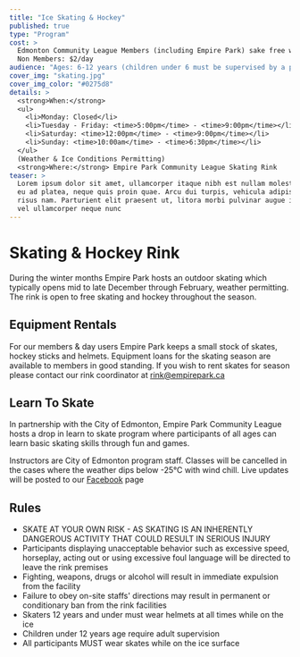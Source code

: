 ```yaml
---
title: "Ice Skating & Hockey"
published: true
type: "Program"
cost: >
  Edmonton Community League Members (including Empire Park) sake free with skate tags.
  Non Members: $2/day
audience: "Ages: 6-12 years (children under 6 must be supervised by a parent or guardian)"
cover_img: "skating.jpg"
cover_img_color: "#0275d8"
details: >
  <strong>When:</strong>
  <ul>
    <li>Monday: Closed</li>
    <li>Tuesday - Friday: <time>5:00pm</time> - <time>9:00pm</time></li>
    <li>Saturday: <time>12:00pm</time> - <time>9:00pm</time></li>
    <li>Sunday: <time>10:00am</time> - <time>6:30pm</time></li>
  </ul>
  (Weather & Ice Conditions Permitting)
  <strong>Where:</strong> Empire Park Community League Skating Rink
teaser: > 
  Lorem ipsum dolor sit amet, ullamcorper itaque nibh est nullam molestias, sit diam hac erat porttitor, fringilla dolor,
  eu ad platea, neque quis proin quae. Arcu dui turpis, vehicula adipiscing. Tempus habitasse orci, viverra delectus 
  risus nam. Parturient elit praesent ut, litora morbi pulvinar augue id congue in, lacus condimentum nec, integer 
  vel ullamcorper neque nunc
---
```


# Skating & Hockey Rink
During the winter months Empire Park hosts an outdoor skating which typically opens mid to late December
through February, weather permitting. The rink is open to free skating and hockey throughout the season.

## Equipment Rentals
For our members & day users Empire Park keeps a small stock of skates, hockey sticks and helmets. Equipment
loans for the skating season are available to members in good standing. If you wish to rent skates for season
please contact our rink coordinator at [rink@empirepark.ca](mailto:rink@empirepark.ca)

## Learn To Skate
In partnership with the City of Edmonton, Empire Park Community League hosts a drop in learn to skate program where
participants of all ages can learn basic skating skills through fun and games.

Instructors are City of Edmonton program staff. Classes will be cancelled in the cases where the weather dips below 
-25°C with wind chill. Live updates will be posted to our [Facebook](https://www.facebook.com/empireparksw/) page

<!-- ## Medicine Cup Charity Tournament (MCCT)
It's that time of year again where Empire Park welcomes the MCC Tournament which will be held at our rink, along with
other nearby rinks on February 3rd-5th to raise funds in support of [Little Warriors](http://littlewarriors.ca/).

For those interested in helping the Medicine Cup Charity Tournament in raising money for Little Warriors, email
[mcctcoordinator@gmail.com](mailto:mcctcoordinator@gmail.com) directly with your name, contact info and what you wish
to donate.

Little Warriors is a national, charitable organization based in Canada committed to awareness, prevention and treatment
of child sexual abuse. You can donate directly to Little Warriors at [Little Warriors - You can help](http://littlewarriors.ca/you-can-help/donate) -->

## Rules
  * SKATE AT YOUR OWN RISK - AS SKATING IS AN INHERENTLY DANGEROUS ACTIVITY THAT COULD RESULT IN SERIOUS INJURY
  * Participants displaying unacceptable behavior such as excessive speed, horseplay, acting out or using
    excessive foul language will be directed to leave the rink premises
  * Fighting, weapons, drugs or alcohol will result in immediate expulsion from the facility
  * Failure to obey on-site staffs' directions may result in permanent or conditionary ban from the rink facilities
  * Skaters 12 years and under must wear helmets at all times while on the ice
  * Children under 12 years age require adult supervision
  * All participants MUST wear skates while on the ice surface

